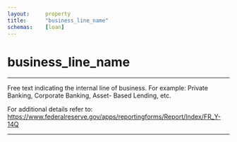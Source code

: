 ```yaml
---
layout:     property
title:      "business_line_name"
schemas:    [loan]
---
```


# business_line_name

---

Free text indicating the internal line of business. For example: Private Banking, Corporate Banking, Asset- Based Lending, etc.

For additional details refer to: https://www.federalreserve.gov/apps/reportingforms/Report/Index/FR_Y-14Q

--- 